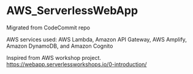 # AWS_ServerlessWebApp
Migrated from CodeCommit repo

AWS services used: AWS Lambda, Amazon API Gateway, AWS Amplify, Amazon DynamoDB, and Amazon Cognito

Inspired from AWS workshop project. 
https://webapp.serverlessworkshops.io/0-introduction/
